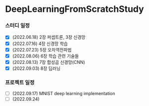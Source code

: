 # DeepLearningFromScratchStudy

### 스터디 일정

- [x] (2022.06.18) 2장 퍼셉트론, 3장 신경망
- [x] (2022.07.16) 4장 신경망 학습
- [x] (2022.07.23) 5장 오차역전파법
- [x] (2022.08.06) 6장 학습 관련 기술들
- [x] (2022.08.13) 7장 합성곱 신경망(CNN)
- [x] (2022.09.03) 8장 딥러닝

### 프로젝트 일정

- [ ] (2022.09.17) MNIST deep learning implementation
- [ ] (2022.09.24)
